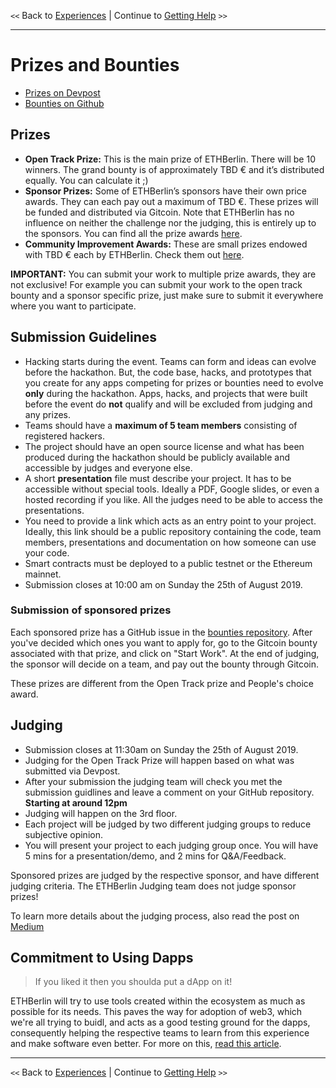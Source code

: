 `<<` Back to [Experiences](./experiences.md) | Continue to [Getting Help](./mentors.md) `>>`

---


# Prizes and Bounties

-   [Prizes on Devpost](https://ethberlin.devpost.com/)
-   [Bounties on Github](https://github.com/ethberlinzwei/Bounties)

## Prizes

-   **Open Track Prize:** This is the main prize of ETHBerlin. There will be 10 winners. The grand bounty is of approximately TBD € and it’s distributed equally. You can calculate it ;)
-   **Sponsor Prizes:** Some of ETHBerlin’s sponsors have their own price awards. They can each pay out a maximum of TBD €. These prizes will be funded and distributed via Gitcoin. Note that ETHBerlin has no influence on neither the challenge nor the judging, this is entirely up to the sponsors. You can find all the prize awards [here](https://github.com/ethberlinzwei/Bounties/issues).
-   **Community Improvement Awards:** These are small prizes endowed with TBD € each by ETHBerlin. Check them out [here](https://github.com/ethberlinzwei/Bounties).

**IMPORTANT:** You can submit your work to multiple prize awards, they are not exclusive! For example you can submit your work to the open track bounty and a sponsor specific prize, just make sure to submit it everywhere where you want to participate.

## Submission Guidelines

-   Hacking starts during the event. Teams can form and ideas can evolve before the hackathon. But, the code base, hacks, and prototypes that you create for any apps competing for prizes or bounties need to evolve **only** during the hackathon. Apps, hacks, and projects that were built before the event do **not** qualify and will be excluded from judging and any prizes.
-   Teams should have a **maximum of 5 team members** consisting of registered hackers.
-   The project should have an open source license and what has been produced during the hackathon should be publicly available and accessible by judges and everyone else.
-   A short **presentation** file must describe your project. It has to be accessible without special tools. Ideally a PDF, Google slides, or even a hosted recording if you like. All the judges need to be able to access the presentations.
-   You need to provide a link which acts as an entry point to your project. Ideally, this link should be a public repository containing the code, team members, presentations and documentation on how someone can use your code.
-   Smart contracts must be deployed to a public testnet or the Ethereum mainnet.
-   Submission closes at 10:00 am on Sunday the 25th of August 2019.

### Submission of sponsored prizes

Each sponsored prize has a GitHub issue in the [bounties repository](https://github.com/ethberlinzwei/Bounties). After you've decided which ones you want to apply for, go to the Gitcoin bounty associated with that prize, and click on "Start Work". At the end of judging, the sponsor will decide on a team, and pay out the bounty through Gitcoin.

These prizes are different from the Open Track prize and People's choice award.

## Judging

-   Submission closes at 11:30am on Sunday the 25th of August 2019.
-   Judging for the Open Track Prize will happen based on what was submitted via Devpost.
-   After your submission the judging team will check you met the submission guidlines and leave a comment on your GitHub repository. **Starting at around 12pm**
-   Judging will happen on the 3rd floor.
-   Each project will be judged by two different judging groups to reduce subjective opinion.
-   You will present your project to each judging group once. You will have 5 mins for a presentation/demo, and 2 mins for Q&A/Feedback.

Sponsored prizes are judged by the respective sponsor, and have different judging criteria. The ETHBerlin Judging team does not judge sponsor prizes!

To learn more details about the judging process, also read the post on [Medium](https://medium.com/ethberlin/open-sourcing-our-judging-process-75b77f6ba459)

## Commitment to Using Dapps

> If you liked it then you shoulda put a dApp on it!

ETHBerlin will try to use tools created within the ecosystem as much as possible for its needs.
This paves the way for adoption of web3, which we're all trying to buidl, and acts as a good
testing ground for the dapps, consequently helping the respective teams to learn from this experience
and make software even better.
For more on this, [read this article](https://medium.com/ethberlin/if-you-liked-it-then-you-shoulda-put-a-dapp-on-it-626b032d32a5).

---

`<<` Back to [Experiences](./experiences.md) | Continue to [Getting Help](./mentors.md) `>>`
